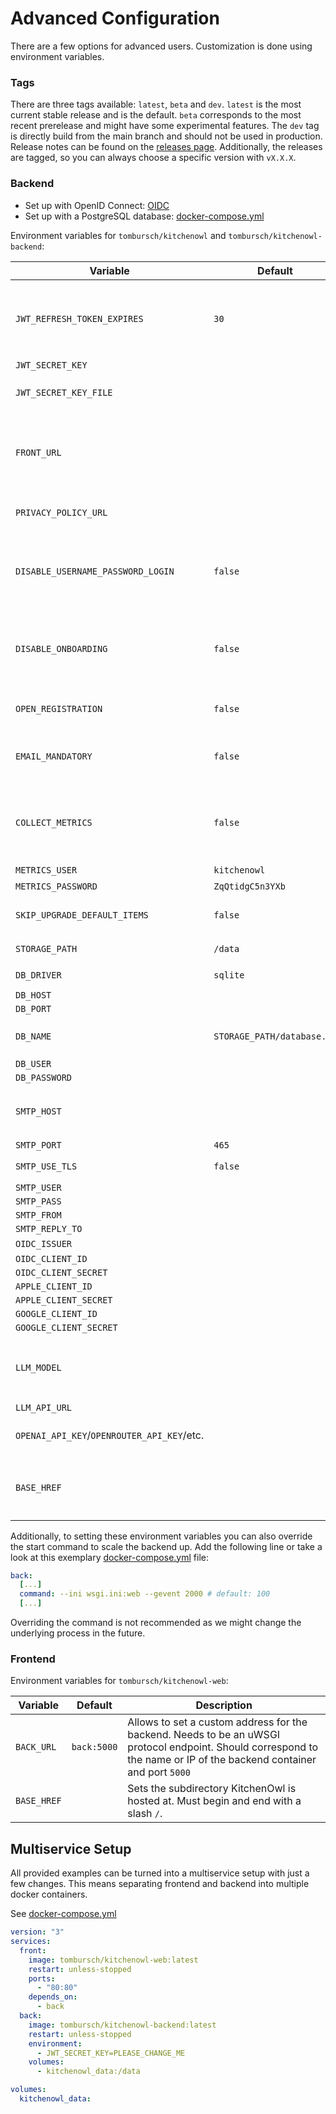 # Advanced Configuration

There are a few options for advanced users. Customization is done using environment variables.

### Tags

There are three tags available: `latest`, `beta` and `dev`. `latest` is the most current stable release and is the default. `beta` corresponds to the most recent prerelease and might have some experimental features. The `dev` tag is directly build from the main branch and should not be used in production. Release notes can be found on the [releases page](https://github.com/TomBursch/kitchenowl/releases).
Additionally, the releases are tagged, so you can always choose a specific version with `vX.X.X`.

### Backend

- Set up with OpenID Connect: [OIDC](./oidc.md)
- Set up with a PostgreSQL database: [docker-compose.yml](https://github.com/TomBursch/kitchenowl/blob/main/docker-compose-postgres.yml)

Environment variables for `tombursch/kitchenowl` and `tombursch/kitchenowl-backend`:

| Variable                          | Default                    | Description                                                                                                                                           |
| --------------------------------- | -------------------------- | ----------------------------------------------------------------------------------------------------------------------------------------------------- |
| `JWT_REFRESH_TOKEN_EXPIRES`       | `30`                       | Sets how long (in days) refresh tokens are valid for. Essentially, how long it takes until users are automatically logged out. Must be a number.      |
| `JWT_SECRET_KEY`                  |                            |                                                                                                                                                       |
| `JWT_SECRET_KEY_FILE`             |                            | Reads the JWT secret from the specified file. Should be a path to a file                                                                              |
| `FRONT_URL`                       |                            | Adds allow origin CORS header for the URL. If set, should exactly match KitchenOwl's URL including the schema (e.g. `https://app.kitchenowl.org`)     |
| `PRIVACY_POLICY_URL`              |                            | Allows to set a custom privacy policy for your server instance                                                                                        |
| `DISABLE_USERNAME_PASSWORD_LOGIN` | `false`                    | If set, allows login only through OpenID Connect (OIDC). Be aware: this won't change the UI and automatically disables `OPEN_REGISTRATION`            |
| `DISABLE_ONBOARDING`              | `false`                    | If set, disables the onboarding process (i.e. creating a user if none are present on the server). If set the first user has to manually be added      |
| `OPEN_REGISTRATION`               | `false`                    | If set, allows anyone to create an account on your server                                                                                             |
| `EMAIL_MANDATORY`                 | `false`                    | Makes the email a mandatory field when registering (Only relevant if `OPEN_REGISTRATION` is set)                                                      |
| `COLLECT_METRICS`                 | `false`                    | Enables a Prometheus metrics endpoint at `/metrics/`. If enabled can be reached over the frontend container on port 9100 (e.g. `front:9100/metrics/`) |
| `METRICS_USER`                    | `kitchenowl`               | Metrics basic auth username                                                                                                                           |
| `METRICS_PASSWORD`                | `ZqQtidgC5n3YXb`           | Metrics basic auth password                                                                                                                           |
| `SKIP_UPGRADE_DEFAULT_ITEMS`      | `false`                    | On every restart all default items are imported and updated in every household                                                                        |
| `STORAGE_PATH`                    | `/data`                    | Images are stored in `STORAGE_PATH/upload`                                                                                                            |
| `DB_DRIVER`                       | `sqlite`                   | Supported: `sqlite` and `postgresql`                                                                                                                  |
| `DB_HOST`                         |                            |                                                                                                                                                       |
| `DB_PORT`                         |                            |                                                                                                                                                       |
| `DB_NAME`                         | `STORAGE_PATH/database.db` | When the driver is `sqlite` this decides where to store the DB                                                                                        |
| `DB_USER`                         |                            |                                                                                                                                                       |
| `DB_PASSWORD`                     |                            |                                                                                                                                                       |
| `SMTP_HOST`                       |                            | You can connect to an SMTP server for sending password resets and verifying user emails. This is not required.                                        |
| `SMTP_PORT`                       | `465`                      |                                                                                                                                                       |
| `SMTP_USE_TLS`                    | `false`                    | Automatically changes to `true` if `SMTP_PORT` is `587`                                                                                               |
| `SMTP_USER`                       |                            |                                                                                                                                                       |
| `SMTP_PASS`                       |                            |                                                                                                                                                       |
| `SMTP_FROM`                       |                            |                                                                                                                                                       |
| `SMTP_REPLY_TO`                   |                            |                                                                                                                                                       |
| `OIDC_ISSUER`                     |                            | More about [OIDC](./oidc.md)                                                                                                                          |
| `OIDC_CLIENT_ID`                  |                            |                                                                                                                                                       |
| `OIDC_CLIENT_SECRET`              |                            |                                                                                                                                                       |
| `APPLE_CLIENT_ID`                 |                            |                                                                                                                                                       |
| `APPLE_CLIENT_SECRET`             |                            |                                                                                                                                                       |
| `GOOGLE_CLIENT_ID`                |                            |                                                                                                                                                       |
| `GOOGLE_CLIENT_SECRET`            |                            |                                                                                                                                                       |
| `LLM_MODEL`                       |                            | Set a custom ingredient detection strategy for scraped recipes from the web. More at [Ingredient Parsing](./ingredient_parsing.md)                    |
| `LLM_API_URL`                     |                            |                                                                                                                                                       |
| `OPENAI_API_KEY`/`OPENROUTER_API_KEY`/etc.|                    | Depends on which provider you choose. See [LiteLLM docs](https://docs.litellm.ai/docs/providers)                                                      |
| `BASE_HREF`                       |                            | Sets the subdirectory KitchenOwl is hosted at. Must begin and end with a slash `/`. Only applicable to `tombursch/kitchenowl`                         |

Additionally, to setting these environment variables you can also override the start command to scale the backend up.
Add the following line or take a look at this exemplary [docker-compose.yml](https://github.com/TomBursch/kitchenowl/blob/main/docker-compose-postgres.yml) file:

```yml
back:
  [...]
  command: --ini wsgi.ini:web --gevent 2000 # default: 100
  [...]
```

Overriding the command is not recommended as we might change the underlying process in the future.

### Frontend

Environment variables for `tombursch/kitchenowl-web`:

| Variable    | Default     | Description                                                                                                                                                          |
| ----------- | ----------- | -------------------------------------------------------------------------------------------------------------------------------------------------------------------- |
| `BACK_URL`  | `back:5000` | Allows to set a custom address for the backend. Needs to be an uWSGI protocol endpoint. Should correspond to the name or IP of the backend container and port `5000` |
| `BASE_HREF` |             | Sets the subdirectory KitchenOwl is hosted at. Must begin and end with a slash `/`.                                                                                  |

## Multiservice Setup

All provided examples can be turned into a multiservice setup with just a few changes. This means separating frontend and backend into multiple docker containers.

See [docker-compose.yml](https://github.com/TomBursch/kitchenowl/blob/main/docker-compose.yml)

```yml
version: "3"
services:
  front:
    image: tombursch/kitchenowl-web:latest
    restart: unless-stopped
    ports:
      - "80:80"
    depends_on:
      - back
  back:
    image: tombursch/kitchenowl-backend:latest
    restart: unless-stopped
    environment:
      - JWT_SECRET_KEY=PLEASE_CHANGE_ME
    volumes:
      - kitchenowl_data:/data

volumes:
  kitchenowl_data:
```
